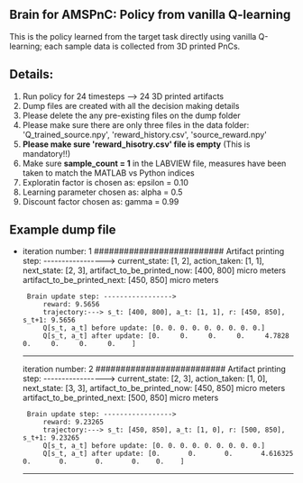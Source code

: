 ## Brain for AMSPnC: Policy from vanilla Q-learning
This is the policy learned from the target task directly using vanilla Q-learning; each sample data is collected from 3D printed PnCs.


## Details:
1. Run policy for 24 timesteps --> 24 3D printed artifacts 
2. Dump files are created with all the decision making details
3. Please delete the any pre-existing files on the dump folder
4. Please make sure there are only three files in the data folder: 'Q_trained_source.npy', 'reward_history.csv', 'source_reward.npy' 
5. **Please make sure 'reward_hisotry.csv' file is empty** (This is mandatory!!)
6. Make sure **sample_count = 1** in the LABVIEW file, measures have been taken to match the MATLAB vs Python indices
7. Exploratin factor is chosen as: epsilon = 0.10
8. Learning parameter chosen as: alpha = 0.5 
9. Discount factor chosen as: gamma = 0.99


## Example dump file 
-  iteration number: 1 ########################## 
        Artifact printing step: -----------------> 
            current_state: [1, 2], 
            action_taken: [1, 1], 
            next_state: [2, 3], 
            artifact_to_be_printed_now: [400, 800] micro meters
            artifact_to_be_printed_next: [450, 850] micro meters


        Brain update step: -----------------> 
            reward: 9.5656
            trajectory:---> s_t: [400, 800], a_t: [1, 1], r: [450, 850], s_t+1: 9.5656 
            Q[s_t, a_t] before update: [0. 0. 0. 0. 0. 0. 0. 0. 0.]
            Q[s_t, a_t] after update: [0.     0.     0.     0.     4.7828 0.     0.     0.     0.    ]
    ------------------------------------------------------- 

    iteration number: 2 ########################## 
        Artifact printing step: -----------------> 
            current_state: [2, 3], 
            action_taken: [1, 0], 
            next_state: [3, 3], 
            artifact_to_be_printed_now: [450, 850] micro meters
            artifact_to_be_printed_next: [500, 850] micro meters


        Brain update step: -----------------> 
            reward: 9.23265
            trajectory:---> s_t: [450, 850], a_t: [1, 0], r: [500, 850], s_t+1: 9.23265 
            Q[s_t, a_t] before update: [0. 0. 0. 0. 0. 0. 0. 0. 0.]
            Q[s_t, a_t] after update: [0.       0.       0.       4.616325 0.       0.       0.       0.    0.    ]
    ------------------------------------------------------- 